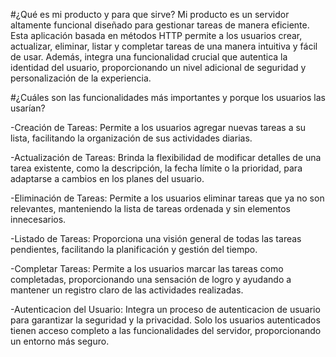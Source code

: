 #¿Qué es mi producto y para que sirve?
Mi producto es un servidor altamente funcional diseñado para gestionar tareas de manera eficiente. Esta aplicación basada en métodos HTTP permite a los usuarios crear, actualizar, eliminar, listar y completar tareas de una manera intuitiva y fácil de usar. Además, integra una funcionalidad crucial que autentica la identidad del usuario, proporcionando un nivel adicional de seguridad y personalización de la experiencia.

#¿Cuáles son las funcionalidades más importantes y porque los usuarios las usarían?

-Creación de Tareas: Permite a los usuarios agregar nuevas tareas a su lista, facilitando la organización de sus actividades diarias.

-Actualización de Tareas: Brinda la flexibilidad de modificar detalles de una tarea existente, como la descripción, la fecha límite o la prioridad, para adaptarse a cambios en los planes del usuario.

-Eliminación de Tareas: Permite a los usuarios eliminar tareas que ya no son relevantes, manteniendo la lista de tareas ordenada y sin elementos innecesarios.

-Listado de Tareas: Proporciona una visión general de todas las tareas pendientes, facilitando la planificación y gestión del tiempo.

-Completar Tareas: Permite a los usuarios marcar las tareas como completadas, proporcionando una sensación de logro y ayudando a mantener un registro claro de las actividades realizadas.

-Autenticacion del Usuario: Integra un proceso de autenticacion de usuario para garantizar la seguridad y la privacidad. Solo los usuarios autenticados tienen acceso completo a las funcionalidades del servidor, proporcionando un entorno más seguro.